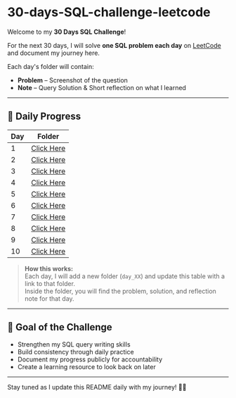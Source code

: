 # 30-days-SQL-challenge-leetcode
Welcome to my **30 Days SQL Challenge**!  

For the next 30 days, I will solve **one SQL problem each day** on [LeetCode](https://leetcode.com) and document my journey here.  

Each day's folder will contain:
- **Problem** – Screenshot of the question   
- **Note** – Query Solution & Short reflection on what I learned  

---
## 📅 Daily Progress

| Day | Folder |
|-----|--------|
| 1   |[Click Here](https://github.com/theanalystnextdoor/30-days-SQL-challenge-leetcode/commit/a53b99624f52915366c6adbb4c5699aeca473539)|
| 2   |[Click Here](https://github.com/theanalystnextdoor/30-days-SQL-challenge-leetcode/commit/316781c518941429a342e1c9725c5999e6b27c5e)|
| 3   |[Click Here](https://github.com/theanalystnextdoor/30-days-SQL-challenge-leetcode/commit/6bd70e390b447f246381834736cf53a6a60624be)|
| 4   |[Click Here](https://github.com/theanalystnextdoor/30-days-SQL-challenge-leetcode/commit/7ef2cfe9f7b366236ebdc20cfe296cc3a693e483)|
| 5   |[Click Here](https://github.com/theanalystnextdoor/30-days-SQL-challenge-leetcode/commit/7ae9bac7c3f7ad3c299eb2954cfe724046ede077)|
| 6   |[Click Here](https://github.com/theanalystnextdoor/30-days-SQL-challenge-leetcode/commit/9693230194eec6e109cd761dffe25161db2839c3)|
| 7   |[Click Here](https://github.com/theanalystnextdoor/30-days-SQL-challenge-leetcode/commit/a56487d79830d649ade52cea7ed96f947850eb95)|
| 8   |[Click Here](https://github.com/theanalystnextdoor/30-days-SQL-challenge-leetcode/commit/84453db8938d43f3e741a854a785f4c0e6078db9)|
| 9   |[Click Here](https://github.com/theanalystnextdoor/30-days-SQL-challenge-leetcode/commit/54d003791de04f38c46598caa889ed142187c309)|
| 10  |[Click Here](https://github.com/theanalystnextdoor/30-days-SQL-challenge-leetcode/commit/b5d66fecb0a2fa5a82b6d80a8eb8577472dd48e7)|

> **How this works:**  
> Each day, I will add a new folder (`day_XX`) and update this table with a link to that folder.  
> Inside the folder, you will find the problem, solution, and reflection note for that day.

---

## 🚀 Goal of the Challenge
- Strengthen my SQL query writing skills  
- Build consistency through daily practice  
- Document my progress publicly for accountability  
- Create a learning resource to look back on later

---

Stay tuned as I update this README daily with my journey! 💪🏾

